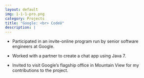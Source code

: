 ```yaml
---
layout: default
img: 1-1-1-pro.png
category: Projects
title: "Google: <br> CodeU"
description: |
---
```


* Participated in an invite-online program run by senior software engineers at Google.


* Worked with a partner to create a chat app using Java 7.


* Invited to visit Google’s flagship office in Mountain View for my contributions to the project.
